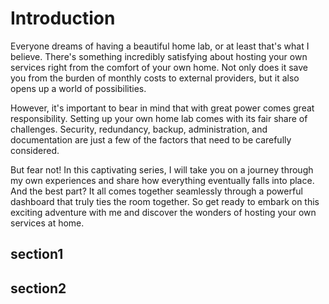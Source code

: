 # Introduction

Everyone dreams of having a beautiful home lab, or at least that's what I believe. There's something incredibly satisfying about hosting your own services right from the comfort of your own home. Not only does it save you from the burden of monthly costs to external providers, but it also opens up a world of possibilities. 

However, it's important to bear in mind that with great power comes great responsibility. Setting up your own home lab comes with its fair share of challenges. Security, redundancy, backup, administration, and documentation are just a few of the factors that need to be carefully considered. 

But fear not! In this captivating series, I will take you on a journey through my own experiences and share how everything eventually falls into place. And the best part? It all comes together seamlessly through a powerful dashboard that truly ties the room together. So get ready to embark on this exciting adventure with me and discover the wonders of hosting your own services at home.

## section1

## section2
